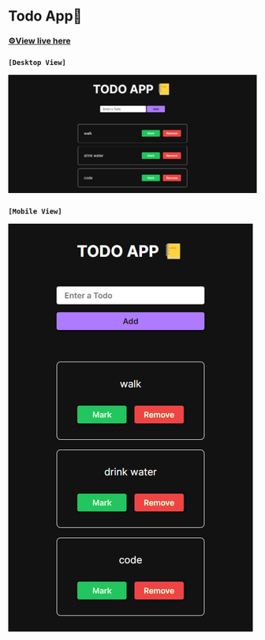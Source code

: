 # Todo App📒

### [⚙️View live here](https://ashishshres.github.io/Todo-App/)

### `[Desktop View]`

![Desktop](./desktopView.png)

### `[Mobile View]`

![Mobile](./mobileView.png)
